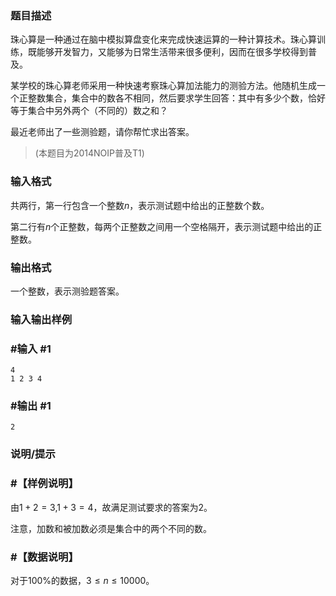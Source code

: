### 题目描述
珠心算是一种通过在脑中模拟算盘变化来完成快速运算的一种计算技术。珠心算训练，既能够开发智力，又能够为日常生活带来很多便利，因而在很多学校得到普及。

某学校的珠心算老师采用一种快速考察珠心算加法能力的测验方法。他随机生成一个正整数集合，集合中的数各不相同，然后要求学生回答：其中有多少个数，恰好等于集合中另外两个（不同的）数之和？

最近老师出了一些测验题，请你帮忙求出答案。

> (本题目为2014NOIP普及T1)

### 输入格式
共两行，第一行包含一个整数$n$，表示测试题中给出的正整数个数。

第二行有$n$个正整数，每两个正整数之间用一个空格隔开，表示测试题中给出的正整数。

### 输出格式
一个整数，表示测验题答案。

### 输入输出样例
### #输入 #1
```
4
1 2 3 4
```
### #输出 #1
```
2
```
### 说明/提示
### #【样例说明】

由$1+2=3$,$1+3=4$，故满足测试要求的答案为$2$。

注意，加数和被加数必须是集合中的两个不同的数。

### #【数据说明】




对于$100\%$的数据，$3 \leq n \leq 10000$。